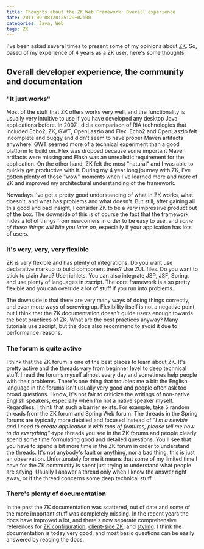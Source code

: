 ```yaml
---
title: Thoughts about the ZK Web Framework: Overall experience
date: 2011-09-08T20:25:29+02:00
categories: Java, Web
tags: ZK
---
```


I've been asked several times to present some of my opinions about [ZK](http://www.zkoss.org/). So, based of my experience of 4 years as a ZK user, here's some thoughts:

## Overall developer experience, the community and documentation

### "It just works"

Most of the stuff that ZK offers works very well, and the functionality is usually very intuitive to use if you have developed any desktop Java applications before. In 2007 I did a comparison of RIA technologies that included Echo2, ZK, GWT, OpenLaszlo and Flex. Echo2 and OpenLaszlo felt incomplete and buggy and didn't seem to have proper Maven artifacts anywhere. GWT seemed more of a technical experiment than a good platform to build on. Flex was dropped because some important Maven artifacts were missing and Flash was an unrealistic requirement for the application. On the other hand, ZK felt the most "natural" and I was able to quickly get productive with it. During my 4 year long journey with ZK, I've gotten plenty of those "wow" moments when I've learned more and more of ZK and improved my architectural understanding of the framework.

Nowadays I've got a pretty good understanding of what in ZK works, what doesn't, and what has problems and what doesn't. But still, after gaining all this good and bad insight, I consider ZK to be a very impressive product out of the box. The downside of this is of course the fact that the framework hides a lot of things from newcomers in order to be easy to use, and _some of these things will bite you later on,_ especially if your application has lots of users.

### It's very, very, very flexible

ZK is very flexible and has plenty of integrations. Do you want use declarative markup to build component trees? Use ZUL files. Do you want to stick to plain Java? Use richlets. You can also integrate JSP, JSF, Spring, and use plenty of languages in zscript. The core framework is also pretty flexible and you can override a lot of stuff if you run into problems.

The downside is that there are very many ways of doing things correctly, and even more ways of screwing up. Flexibility itself is not a negative point, but I think that the ZK documentation doesn't guide users enough towards the best practices of ZK. What are the best practices anyway? Many tutorials use zscript, but the docs also recommend to avoid it due to performance reasons.

### The forum is quite active

I think that the ZK forum is one of the best places to learn about ZK. It's pretty active and the threads vary from beginner level to deep technical stuff. I read the forums myself almost every day and sometimes help people with their problems. There's one thing that troubles me a bit: the English language in the forums isn't usually very good and people often ask too broad questions. I know, it's not fair to criticize the writings of non-native English speakers, especially when I'm not a native speaker myself. Regardless, I think that such a barrier exists. For example, take 5 random threads from the ZK forum and Spring Web forum. The threads in the Spring forums are typically more detailed and focused instead of _"I'm a newbie and I need to create application x with tons of features, please tell me how to do everything"_-type threads you see in the ZK forums and people clearly spend some time formulating good and detailed questions. You'll see that you have to spend a bit more time in the ZK forum in order to understand the threads. It's not anybody's fault or anything, nor a bad thing, this is just an observation. Unfortunately for me it means that some of my limited time I have for the ZK community is spent just trying to understand what people are saying. Usually I answer a thread only when I know the answer right away, or if the thread concerns some deep technical stuff.

### There's plenty of documentation

In the past the ZK documentation was scattered, out of date and some of the more important stuff was completely missing. In the recent years the docs have improved a lot, and there's now separate comprehensive references for [ZK configuration](http://books.zkoss.org/wiki/ZK_Configuration_Reference), [client-side ZK](http://books.zkoss.org/wiki/ZK_Client-side_Reference), and [styling](http://books.zkoss.org/wiki/ZK_Style_Guide). I think the documentation is today very good, and most basic questions can be easily answered by reading the docs.
